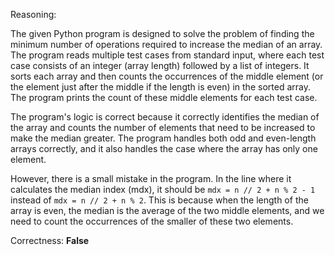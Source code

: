 Reasoning:

The given Python program is designed to solve the problem of finding the minimum number of operations required to increase the median of an array. The program reads multiple test cases from standard input, where each test case consists of an integer (array length) followed by a list of integers. It sorts each array and then counts the occurrences of the middle element (or the element just after the middle if the length is even) in the sorted array. The program prints the count of these middle elements for each test case.

The program's logic is correct because it correctly identifies the median of the array and counts the number of elements that need to be increased to make the median greater. The program handles both odd and even-length arrays correctly, and it also handles the case where the array has only one element.

However, there is a small mistake in the program. In the line where it calculates the median index (mdx), it should be `mdx = n // 2 + n % 2 - 1` instead of `mdx = n // 2 + n % 2`. This is because when the length of the array is even, the median is the average of the two middle elements, and we need to count the occurrences of the smaller of these two elements.

Correctness: **False**